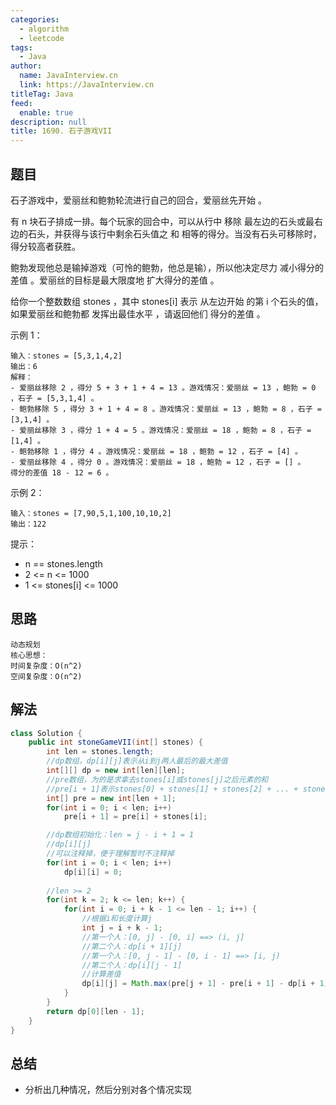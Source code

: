 ```yaml
---
categories: 
  - algorithm
  - leetcode
tags: 
  - Java
author: 
  name: JavaInterview.cn
  link: https://JavaInterview.cn
titleTag: Java
feed: 
  enable: true
description: null
title: 1690. 石子游戏VII
---
```


## 题目
石子游戏中，爱丽丝和鲍勃轮流进行自己的回合，爱丽丝先开始 。

有 n 块石子排成一排。每个玩家的回合中，可以从行中 移除 最左边的石头或最右边的石头，并获得与该行中剩余石头值之 和 相等的得分。当没有石头可移除时，得分较高者获胜。

鲍勃发现他总是输掉游戏（可怜的鲍勃，他总是输），所以他决定尽力 减小得分的差值 。爱丽丝的目标是最大限度地 扩大得分的差值 。

给你一个整数数组 stones ，其中 stones[i] 表示 从左边开始 的第 i 个石头的值，如果爱丽丝和鲍勃都 发挥出最佳水平 ，请返回他们 得分的差值 。



示例 1：

    输入：stones = [5,3,1,4,2]
    输出：6
    解释：
    - 爱丽丝移除 2 ，得分 5 + 3 + 1 + 4 = 13 。游戏情况：爱丽丝 = 13 ，鲍勃 = 0 ，石子 = [5,3,1,4] 。
    - 鲍勃移除 5 ，得分 3 + 1 + 4 = 8 。游戏情况：爱丽丝 = 13 ，鲍勃 = 8 ，石子 = [3,1,4] 。
    - 爱丽丝移除 3 ，得分 1 + 4 = 5 。游戏情况：爱丽丝 = 18 ，鲍勃 = 8 ，石子 = [1,4] 。
    - 鲍勃移除 1 ，得分 4 。游戏情况：爱丽丝 = 18 ，鲍勃 = 12 ，石子 = [4] 。
    - 爱丽丝移除 4 ，得分 0 。游戏情况：爱丽丝 = 18 ，鲍勃 = 12 ，石子 = [] 。
    得分的差值 18 - 12 = 6 。
  
示例 2：

    输入：stones = [7,90,5,1,100,10,10,2]
    输出：122


提示：

* n == stones.length
* 2 <= n <= 1000
* 1 <= stones[i] <= 1000


## 思路

    动态规划
    核心思想：
    时间复杂度：O(n^2)
    空间复杂度：O(n^2)

## 解法
```java
class Solution {
    public int stoneGameVII(int[] stones) {
        int len = stones.length;
        //dp数组，dp[i][j]表示从i到j两人最后的最大差值
        int[][] dp = new int[len][len];
        //pre数组，为的是求拿去stones[i]或stones[j]之后元素的和
        //pre[i + 1]表示stones[0] + stones[1] + stones[2] + ... + stones[i] (i的范围:[0, len - 1])
        int[] pre = new int[len + 1];
        for(int i = 0; i < len; i++)
            pre[i + 1] = pre[i] + stones[i];

        //dp数组初始化：len = j - i + 1 = 1
        //dp[i][j]
        //可以注释掉，便于理解暂时不注释掉
        for(int i = 0; i < len; i++) 
            dp[i][i] = 0;
        
        //len >= 2
        for(int k = 2; k <= len; k++) {
            for(int i = 0; i + k - 1 <= len - 1; i++) {
                //根据i和长度计算j
                int j = i + k - 1;
                //第一个人：[0, j] - [0, i] ==> (i, j]
                //第二个人：dp[i + 1][j]
                //第一个人：[0, j - 1] - [0, i - 1] ==> [i, j)
                //第二个人：dp[i][j - 1]
                //计算差值
                dp[i][j] = Math.max(pre[j + 1] - pre[i + 1] - dp[i + 1][j], pre[j] - pre[i] - dp[i][j - 1]);
            }
        }
        return dp[0][len - 1];
    }
}

```

## 总结

- 分析出几种情况，然后分别对各个情况实现 
